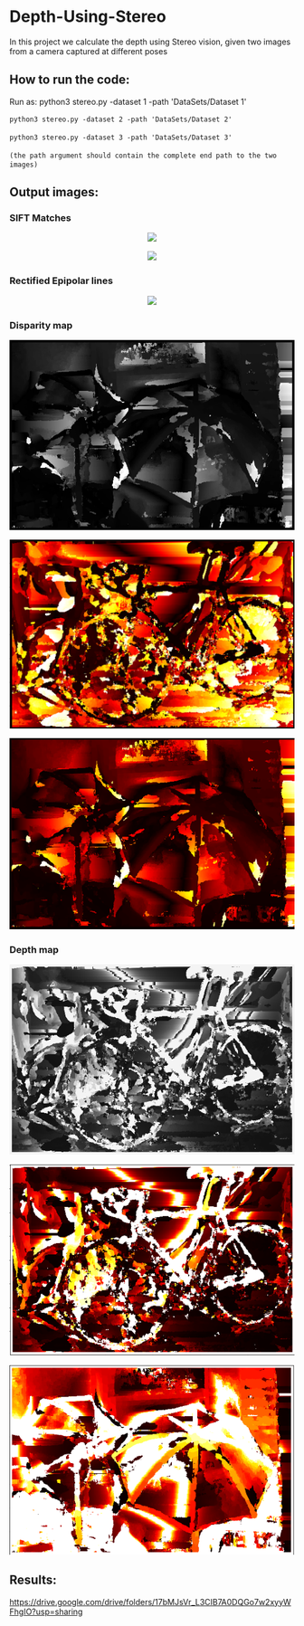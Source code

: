 # Depth-Using-Stereo
In this project we calculate the depth using Stereo vision, given two images from a camera captured at different poses

## How to run the code:
Run as:
	python3 stereo.py -dataset 1 -path 'DataSets/Dataset 1'
	
	python3 stereo.py -dataset 2 -path 'DataSets/Dataset 2'
	
	python3 stereo.py -dataset 3 -path 'DataSets/Dataset 3'
	
	(the path argument should contain the complete end path to the two images)

## Output images:
### SIFT Matches
<p align="center">
<img src="data/match.png"/>
</p>
<p align="center">
<img src="data/matches.png"/>
</p>

### Rectified Epipolar lines
<p align="center">
<img src="data/Epipolarlines_rectified_1.png"/>
</p>

### Disparity map
<p align="center">
<img src="data/disparity_grayscale_1.png"/>
</p>
<p align="center">
<img src="data/disparity.png"/>
</p>
<p align="center">
<img src="data/disparity_1.png"/>
</p>

### Depth map
<p align="center">
<img src="data/depth_grayscale.png"/>
</p>
<p align="center">
<img src="data/depth_image.png"/>
</p>
<p align="center">
<img src="data/depth_image_1.png"/>
</p>

## Results:
https://drive.google.com/drive/folders/17bMJsVr_L3CIB7A0DQGo7w2xyyWFhgIO?usp=sharing

